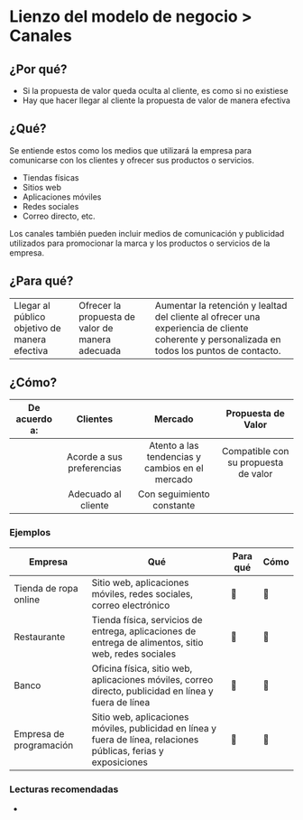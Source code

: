 # Lienzo del modelo de negocio > Canales



## ¿Por qué?

- Si la propuesta de valor queda oculta al cliente, es como si no existiese
- Hay que hacer llegar al cliente la propuesta de valor de manera efectiva

## ¿Qué?

Se entiende estos como los medios que utilizará la empresa para comunicarse con los clientes y ofrecer sus productos o servicios. 

- Tiendas físicas
- Sitios web
- Aplicaciones móviles
- Redes sociales
- Correo directo, etc. 

Los canales también pueden incluir medios de comunicación y publicidad utilizados para promocionar la marca y los productos o servicios de la empresa.

## ¿Para qué?

||||
-|-|-|
Llegar al público objetivo de manera efectiva | Ofrecer la propuesta de valor de manera adecuada|Aumentar la retención y lealtad del cliente al ofrecer una experiencia de cliente coherente y personalizada en todos los puntos de contacto.

## ¿Cómo?

De acuerdo a:|Clientes|Mercado|Propuesta de Valor
-|:-:|:-:|:-:|
||Acorde a sus preferencias|Atento a las tendencias y cambios en el mercado|Compatible con su propuesta de valor
||Adecuado al cliente|Con seguimiento constante

### Ejemplos 

|Empresa|Qué|Para qué|Cómo
-|-|-|-|
Tienda de ropa online|Sitio web, aplicaciones móviles, redes sociales, correo electrónico|🤔|🤔|
Restaurante|Tienda física, servicios de entrega, aplicaciones de entrega de alimentos, sitio web, redes sociales|🤔|🤔|
Banco|Oficina física, sitio web, aplicaciones móviles, correo directo, publicidad en línea y fuera de línea|🤔|🤔|
Empresa de programación|Sitio web, aplicaciones móviles, publicidad en línea y fuera de línea, relaciones públicas, ferias y exposiciones|🤔|🤔|

### Lecturas recomendadas

- 